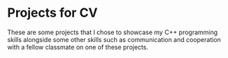 # Projects for CV
These are some projects that I chose to showcase my C++ programming skills alongside some other skills such as communication and cooperation with a fellow classmate on one of these projects.
